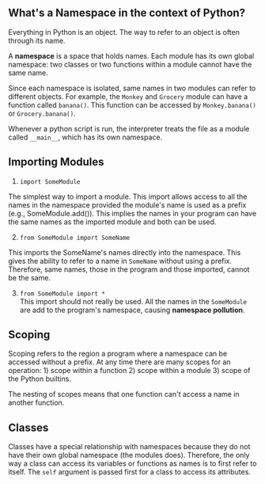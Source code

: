 ## What's a Namespace in the context of Python?

Everything in Python is an object. The way to refer to an object is often through its name.

A **namespace** is a space that holds names. Each module has its own global namespace: two classes or two functions within a module cannot have the same name.

Since each namespace is isolated, same names in two modules can refer to different objects. For example, the `Monkey` and `Grocery` module can have a function called `banana()`. This function can be accessed by `Monkey.banana()` or `Grocery.banana()`.

Whenever a python script is run, the interpreter treats the file as a module called `__main__`, which has its own namespace.

## Importing Modules

1) `import SomeModule`  

The simplest way to import a module. This import allows access to all the names in the namespace provided the module's name is used as a prefix (e.g., SomeModule.add()).
This implies the names in your program can have the same names as the imported module and both can be used.  

2) `from SomeModule import SomeName`  

This imports the SomeName's names directly into the namespace. This gives the ability to refer to a name in `SomeName` without using a prefix. Therefore, same names, those in the program and those imported, cannot be the same.  

3) `from SomeModule import *`  
This import should not really be used. All the names in the `SomeModule` are add to the program's namespace, causing **namespace pollution**.

## Scoping

Scoping refers to the region a program where a namespace can be accessed without a prefix. At any time there are many scopes for an operation: 1) scope within a function 2) scope within a module 3) scope of the Python builtins.

The nesting of scopes means that one function can't access a name in another function.

## Classes

Classes have a special relationship with namespaces because they do not have their own global namespace (the modules does). Therefore, the only way a class can access its variables or functions as names is to first refer to itself. The `self` argument is passed first for a class to access its attributes.
